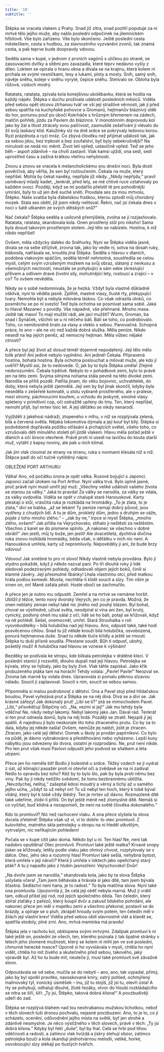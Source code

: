 ```yaml
---
title: '10'
subtitle: ''
---
```


Štěpka se vracela vlakem z Prahy. Snad již zítra, snad pozítří poputuje za ní mrtvé tělo jejího muže, aby našlo poslední odpočinek na jilemnickém hřbitově. Vše bylo zařízeno. Vše bylo skončeno. Ještě poslední cesta městečkem, cesta s hudbou, za slavnostního vyzvánění zvonů, tak známá cesta, a pak teprve bude doopravdy vdovou.

Seděla sama v kupé, v jednom z prvních vagónů s uličkou po straně, se zasouvacími dvířky a sítěmi pro zavazadla, které teprv nedávno vyšly z dílen. Loktem se opírala o hranu okna a dívala se na krajinu, která kolem ní prchala se svými vesničkami, lesy a lukami, ploty a mosty. Sníh, samý sníh, návěje sněhu, koleje v sněhu vyryté, čepice sněhu. Stmívalo se. Obloha byla růžová, vzduch modrý.

Ratatata, ratatata, zpívala kola konejšivou ukolébavku, která se hodila na každý nápěv. Štěpka v duchu prožívala události posledních měsíců. Viděla před sebou opět otcovu ztrhanou tvář ve vší její strašlivé věrnosti, jak ji před sebou spatřila na kuchyňské pohovce u Gromanů, hejtmanův bláznivý útěk do hor, ponurou pouť po úbočí Kokrháče s hrůzným břemenem na zádech, matčin pohřeb, jízdu za Pavlem do blázince. V monotónním doprovodu kol jako by žal a lítost ztrácely svou palčivost, zasmušilé zešeřívání jí vlévalo do žil svůj laskavý klid. Kalužinky slz na dně srdce se pokrývaly ledovou korou. Ryzí prázdnota a ryzí mráz. Co zbývá člověku než přijímat události tak, jak za sebou jdou, bez trpkosti a bez zoufalství, byť byly sebekrušnější? Na minulosti se nedá nic měnit. Život letí vpřed, ustavičně vpřed. Teď se jeho běh – aspoň zdánlivě – na chvíli zastavil. Vlak kamsi ujíždí, ona sedí, sedí uprostřed času a zažívá krátkou vteřinu nehybnosti.

Znovu a znovu se vracela k melancholickému snu dnešní noci. Byla dosti pověrčivá, aby věřila, že sen byl rozloučením. Čekala na muže, který nepřišel. Mohla by čekat navěky, nepřijde již nikdy. „Nikdy nepřijdu,“ pravil usměvavý mladý kadet, „tenkrát, před lety, se mé chtivé ruce vztahovaly po každém ovoci. Později, když se mi podařilo přelstít tě pro pohodlnější umírání, byly to už jen dvě suché sněti. Provdala ses za mou mrtvolu, Štěpko. Naše svatba byla ďábelskou fraškou, kterou zplodil můj chorobný mozek. Stala ses obětí, jíž jsem nikdy nelitoval. Řekni, nač jsi čekala dnes v noci v šatě utkaném ze svých dětských snů?“

Nač čekala? Štěpka seděla a usilovně přemýšlela, zvolna se jí rozjasňovalo. Ratatata, ratatata, skandovala kola. Onen prostřený stůl pro nikoho! Sama byla dosud takovým prostřeným stolem. Její tělo se nabízelo. Hostina, k níž nikdo nepřišel!

Ovšem, měla vždycky daleko do Sněhurky. Nyní se Štěpka viděla jasně, dívala se na sebe střízlivě, zrovna tak, jako by vedle ní, sotva na dosah ruky, klábosila, natřásala se, kroutila jiná Štěpka. Seděla s hlavou v dlaních, podobna vlakovým spáčům, seděla téměř nehmotná, soustředila se celou myslí, celým svým vzrušeným mozkem na svůj obraz, slátaný z nevkusu a všemožných nectností, neustále se pohybující a sám sebe zkreslující přílivem a odlivem dravé životní síly, mohutnějící lety, rostoucí a zrající – v co? To ovšem nevěděla.

Nikdy se o sobě nedomnívala, že je hezká. Vždyť byla vlastně důkladně ošklivá, nyní to věděla jasně. Zplihlé, mastné vlasy, tlusté rty, překypující tvary. Nemohla být a nebyla milována láskou. Co však odrazila útoků, co posměchu se po ní svezlo! Teď byla ochotna se posmívat sama sobě. Jaká to hlava! Mazanec s povidly. Vše nápadné, vše přehnané. Mnoho masa. Ještě tak maso! To mají mužští rádi, ale jací mužští? Wurm, Groman, ba snad i Synáček, všichni se u ní něčeho báli. Báli se toho, co podrobovalo. Toho, co nemilosrdně bralo za vlasy a vleklo s sebou. Panovačná. Schopná práce, to ano – ale ne víc než každá dobrá služka. Měla peníze. Nikdo nesedl na lep jejích peněz, až nemocný hejtman. Měla vůbec nějaké ctnosti?

A přece byl její život až dosud téměř dojemně nepodařený. Její tělo mělo tolik přání! Ani jediné nebylo vyplněno. Ani jediné! Čekala. Připravená hostina, bohatá hostina. Byla ochotna poslouchat a milovat muže, ale kdo jí uvěřil? Myslili asi, že to nedovede. Ó, jak by to byla Štěpka uměla! Zřejmé nedorozumění. Čekala trpělivě. Nebylo to v pohádkové zemi, bylo to právě jen na této zemi. Svýma silnýma nohama stála pevně na této divoké zemi. Narodila se příliš pozdě. Patřila jinam, do věku bojovnic, uchvatitelek, do doby, která nebyla ještě zjemnělá. Její sen by byl jinak skončil, kdyby byla neseděla v zešeřelé komnatě, u stolu vybraně prostřeného, ale v pralese, mezi stromy, páchnoucími kouřem, u vchodu do jeskyně, smolné vlasy spleteny v primitivní cop, oči ostražitě upřeny do tmy. Ten, který nepřišel, nemohl přijít, byl mrtev tisíc let. A její děťátko se nikdy nenarodí.

Vyjížděli z jakéhosi nádraží, ztopeného v mlhu, v níž se rozplývala zelená, bílá a červená světla. Nějaká lokomotiva dýmala a její kouř byl bílý. Štěpka si podvědomě dopřávala požitku otřásání a prchajících světel, všeho toho, co vzrušovalo děti minulého století při jízdě vlakem. Hlavu měla pořád ještě v dlaních a oči široce otevřené. Právě proti ní usedl na lavičku do kouta starší muž, vytáhl z kapsy noviny, ale pak u nich klímal.

Jak jím vlak cloumal ze strany na stranu, ruka s novinami klesala níž a níž. Štěpce padl do očí tučně vytištěný nápis:

OBLEŽENÍ PORT ARTHURU

Válka! Ano, od počátku února je opět válka. Rusové bojující s Japonci. Japonci začali útokem na Port Arthur. Nyní válka trvá. Bylo úplně jasné, proč právě nyní musil umřít její muž: „Všechny veliké události vašeho života se stanou za války.“ Jaká to pravda! Za války se narodila, za války se vdala, za války ovdověla. Viděla se opět v chalupě staré Hanouskové. Karty pleskají o stůl, vrásčitá ruka je rozkládá na hromádky. „To je zlata, to je zlata,“ diví se babka, „až se lekám! Ty peníze nemají dobrý původ, jsou vydřeny z chudých lidí. A tu je dům, prokletý dům, jedno s druhým se váže, pojde z toho mnoho zlého.“ – „Jak by ne,“ trpce si myslí Štěpka, „mnoho zlého, ovšem!“ Jak přišla na Vejrychovsko, stíhalo ji neštěstí za neštěstím. Všechno z karet se do písmene splnilo. „A nakonec se všechno v dobré obrátí!“ Jen jestli, můj ty bože, jen jestli! Ale dvacetiletá, dychtivá dívčina ruka znovu rozkládá hromádky, běda však, o děťátku v nich nic není. A Hanousková umřela, karty už nepromluvily. Nepověděly jí ani, že bude brzy vdovou!

Vdovou! Jak směšné to pro ni slovo! Nikdy vlastně nebyla provdána. Bylo jí stydno pokaždé, když ji někdo nazval paní. Po tři dlouhé roky ji lidé sledovali podezíravými pohledy, odhadovali objem jejích boků, činili si klamné závěry. Její přesmutné líbánky! Lhala vlastnímu otci, před matkou hrála podlou komedii. Musila, nechtěla-li klidit soucit a slzy. Tím vším je vinen on, on! Maně zaťala pěsti. Husté obočí se zachmuřilo.

A přece jen je nutno mu odpustit. Zemřel a na mrtvé se nemáme horšit. Ublížil jí těžce, tento nový dvorský Vejrych, jen co je pravda. Možná, že onen neblahý zeman nebyl také nic jiného než pouhý blázen. Byl bohat, choval se výstředně, užíval světa, neodpíral si vína ani žen, byl krutý, cynický, podivný oheň mu sálal z očí, lidé se ho báli, potají se křižovali, když na ně pohlédl. Sešel, onemocněl, umřel. Stará Strouhalka v roli vysvoboditelky – bílá holubička nad její hlavou. Ano, odpustí také, také hodí posvěcenou cihlou. Snad tu již někde krouží bílá holubička, osvobozená, ponurá hejtmanova duše. Snad tu někde tluče křídly a ještě se rmoutí. Štěpka tu duši přísně soudila. Přestane soudit. Bůh ti odpusť, ubohý, pošetilý muži! A holubička nad hlavou se vznese k výšinám!

Bezděky se podívala ke stropu, kde blikala petrolejka v drátěné kleci. V poslední stanici ji rozsvítili, dlouho dupali nad její hlavou. Petrolejka se kývala, stíny se hýbaly, jako by byly živé. Vlak táhle zapískal. Jako křik probuzeného ptáka tam na horách! Tehdy volala: „Pavle! Pavle!“ Neozval se. Zrovna tak marně by volala dnes. Upravovala si pomalu pěknou slzavou náladu. Soucit ji zaplavoval. Soucit s ním, soucit se sebou samou.

Připomněla si malou podrobnost z dětství. Ona a Pavel stojí před hlídačskou boudou, Pavel vyřezává prut a Štěpka se na něj dívá. Dívá se a diví se. Jak krásné zářezy! Jak dokonalý prut! „Líbí se ti?“ ptá se mimochodem Pavel. „Líbí,“ přisvědčují Štěpčiny oči. „Na, vezmi si jej!“ Jak mu tehdy byla vděčna! Ne, nikdy nebyl lakomý. Nebyl lakomý jako Jan. Dával rád. Tenkrát si ten prut odnesla domů, byla na něj hrdá. Později se ztratil. Nejspíš jí jej spálili. A najednou jí bylo neskonale líto toho ztraceného prutu. Co by za to dala, kdyby jej někde našla! Ovšem, nemůže jej nalézt, jistě je ztracen. Ztracen, jako celé její dětství. Domek u školy je prodán papírníkovi. Co bylo na půdě, je dávno vybrakováno a přestěhováno nebo vyházeno. Lepší kusy nábytku jsou odvezeny do dvora, ostatní je rozprodáno. Ne, prut není nikde. Pro ten prut však musí Pavlovi odpustit jeho podvod se sňatkem a léta utrpení.

Přece jen ho neměla bít! Bodlo ji bolestně u srdce. Těžký vzdech se jí vydral z úst, až klímající pasažér proti ní otevřel oči a zvědavě se na ni zadíval. Nešlo to opravdu bez toho? Kéž by to bylo šlo, pak by byla proti němu bez viny. Pak by ji nikdy netížilo svědomí, že tomu bezbrannému ublížila. „Nevzdychej, nelituj,“ zašeptal kdosi moudrý a věrný a tichý až u samého jejího ucha, „vždyť to už nebyl on! To už nebyl ten hoch, který k tobě býval vlídný, který byl k tobě vždy štědrý. Ten je mrtev už dávno. Rozmazlené dítě také udeříme, zlobí-li příliš. On byl ještě méně než zlomyslné dítě. Nemáš si co vyčítat, buď klidná a nezapomeň, že není na světě člověka dokonalého.“

Kdo to promluvil? Nic než rachocení vlaku. A ona přece slyšela ta slova docela zřetelně! Štěpka však už ví, ví to dobře: to otec promluvil. Z kulovitého, matného skla petrolejky u stropu na ni hleděl utkvělým, vytrvalým, nic neříkajícím pohledem!

Počala se v kupé cítit jako doma. Někdo byl u ní. Ten hlas! Ne, není tak nadobro opuštěna! Otec promluvil. Promluví také ještě matka? Krvavé snopy jisker se křižovaly, letěly podle vlaku jako ohnivý chvost, rozptylovaly se v dálce. Otec, jeho oko a rozumný hlas! Promluví také sešlá, nehybná bytost, která umřela v její náruči? Která jí umřela v loktech jako opelichaný starý pták? A tu jí napadlo jako z hlubin jasnozření: Vejrychovsko! Dvůr!

„Na dvoře jsem se narodila,“ skandovala kola, jako by ta slova Štěpka uslyšela včera! „Tam jsem běhávala a hrávala si jako dítě, tam jsem bývala šťastná. Sedláctví není hana, je to radost.“ To byla matčina slova. Nyní také ona promluvila. Upozornila ji, že celá její oběť nebyla marná. Muž ji vrátil tam, odkud přišel její rod, rod jejich společného děda. Ten čeledín, který sbíral zlaťáky z pařezů, který koupil dvůr a zakusil lidského pohrdání, ale nakonec přece jen měl v majetku zemi a všechno překonal, postavil se do brázdy, a opíraje se o pluh, zkrápěl hroudy svým potem, ten čeledín měl v žilách její vlastní krev! Viděla před sebou obilí slavnostně vlát a klanět se, spatřila stodoly, plné zrní. Ano, mrtvá maminka má pravdu!

Štěpka jela v rachotu kol, obklopena svými mrtvými. Zdalipak promluví k ní také ještě on, poslední ze všech, ten, kterého poznala z tak špatné stránky v letech jeho zlomené mužnosti, který se kolem ní mihl jen ve své poslední, chmurné herecké masce? Úporně si ho vyvolávala v mysli, chtěla ho nyní vidět, chtěla ho mít živého a skutečného před sebou, takového, jaký vpravdě byl. Až ho tu bude mít, neuteče jí, musí také promluvit své závažné slovo.

Odpoutávala se od sebe, mučila se do nebytí – ano, ano, tak vypadal, přímý, jako by byl spolkl pravítko, navoskované kníry, ostrý pohled, ochmýřený malinovský týl, ironický úsměšek – inu, již tu stojíš, již jsi tu, otevři ústa! A rty se pohybují, odhalují dlouhé, žluté řezáky, otvor do hloubi rozkládajícího se nitra se šíří, šíří: „Ty jsi, Štěpko, taková dobrá klisna!“ A povzbudivěji udeří do zad.

Štěpka se rozplývá blahem nad tou neohrabanou mužskou lichotkou, neboť v těch slovech tuší drsnou pochvalu, nejasné povzbuzení. Ano, to je to, co jí scházelo, ocenění, odůvodnění jejího místa na světě, byť jen strohé a zdánlivě nesmyslné. Je něco výstižného v těch slovech, právě v těch: „Ty jsi dobrá klisna.“ Kdyby byl řekl „duše“, byl by lhal. Celá se hrbí pod tíhou vděčnosti a radosti, a zatímco vlak hvízdá a jiskry stehují obzor, zatímco petrolejka bzučí a kola skandují jednotvárnou melodii, veliké, horké, osvobozující slzy stékají po tlustých tvářích.
